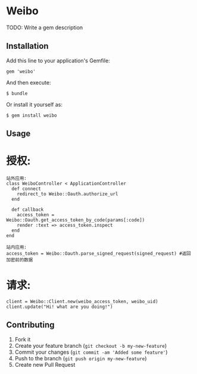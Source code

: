 # Weibo

TODO: Write a gem description

## Installation

Add this line to your application's Gemfile:

    gem 'weibo'

And then execute:

    $ bundle

Or install it yourself as:

    $ gem install weibo

## Usage
 #  授权:
    站外应用:
    class WeiboController < ApplicationController
      def connect
        redirect_to Weibo::Oauth.authorize_url
      end

      def callback
        access_token = Weibo::Oauth.get_access_token_by_code(params[:code])
        render :text => access_token.inspect
      end
    end
    
    站内应用:
    access_token = Weibo::Oauth.parse_signed_request(signed_request) #返回加密前的数据
    
  # 请求:
    client = Weibo::Client.new(weibo_access_token, weibo_uid)
    client.update("Hi! what are you doing!")
    
## Contributing

1. Fork it
2. Create your feature branch (`git checkout -b my-new-feature`)
3. Commit your changes (`git commit -am 'Added some feature'`)
4. Push to the branch (`git push origin my-new-feature`)
5. Create new Pull Request
